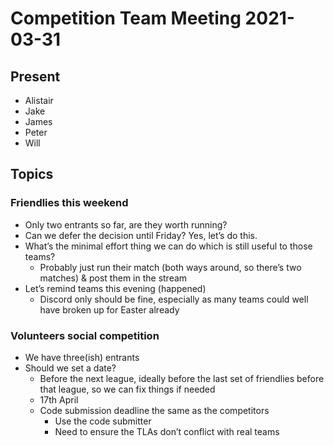 # Competition Team Meeting 2021-03-31

## Present

- Alistair
- Jake
- James
- Peter
- Will

## Topics

### Friendlies this weekend

- Only two entrants so far, are they worth running?
- Can we defer the decision until Friday? Yes, let’s do this.
- What’s the minimal effort thing we can do which is still useful to those teams?
  - Probably just run their match (both ways around, so there’s two matches) & post them in the stream
- Let’s remind teams this evening (happened)
  - Discord only should be fine, especially as many teams could well have broken up for Easter already

### Volunteers social competition

- We have three(ish) entrants
- Should we set a date?
  - Before the next league, ideally before the last set of friendlies before that league, so we can fix things if needed
  - 17th April
  - Code submission deadline the same as the competitors
    - Use the code submitter
    - Need to ensure the TLAs don’t conflict with real teams
